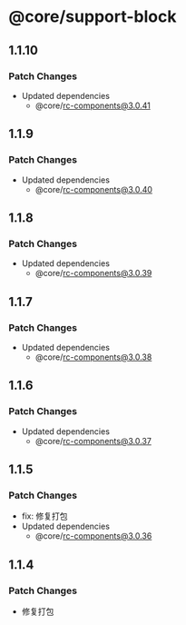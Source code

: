 # @core/support-block

## 1.1.10

### Patch Changes

- Updated dependencies
  - @core/rc-components@3.0.41

## 1.1.9

### Patch Changes

- Updated dependencies
  - @core/rc-components@3.0.40

## 1.1.8

### Patch Changes

- Updated dependencies
  - @core/rc-components@3.0.39

## 1.1.7

### Patch Changes

- Updated dependencies
  - @core/rc-components@3.0.38

## 1.1.6

### Patch Changes

- Updated dependencies
  - @core/rc-components@3.0.37

## 1.1.5

### Patch Changes

- fix: 修复打包
- Updated dependencies
  - @core/rc-components@3.0.36

## 1.1.4

### Patch Changes

- 修复打包
